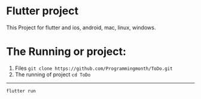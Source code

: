 # Flutter project
This Project for flutter and ios, android, mac, linux, windows.

# The Running or project:

1. Files `git clone https://github.com/Programmingmonth/ToDo.git`
2. The running of project `cd ToDo`
------------------------------------------------------------------------------------------------------------------------------------------------------------------------------------
```
flutter run
```
